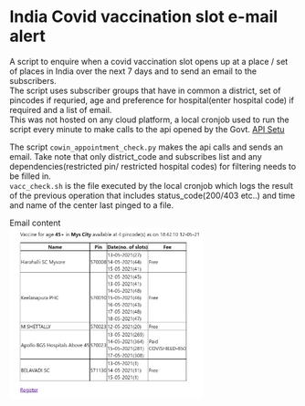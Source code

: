 # India Covid vaccination slot e-mail alert
A script to enquire when a covid vaccination slot opens up at a place / set of places in India over the next 7 days and to send an email to the subscribers.\
The script uses subscriber groups that have in common a district, set of pincodes if requried, age and preference for hospital(enter hospital code) if required and a list of email.\
This was not hosted on any cloud platform, a local cronjob used to run the script every minute to make calls to the api opened by the Govt. [API Setu](https://apisetu.gov.in/public/marketplace/api/cowin)

The script <code>cowin_appointment_check.py</code> makes the api calls and sends an email.
Take note that only district_code and subscribes list and any dependencies(restricted pin/ restricted hospital codes) for filtering needs to be filled in.\
<code>vacc_check.sh</code> is the file executed by the local cronjob which logs the result of the previous operation that includes status_code(200/403 etc..) and time and name of the center last pinged to a file.

Email content\
<img src="./covid_vacc_email.png" height=300px>
